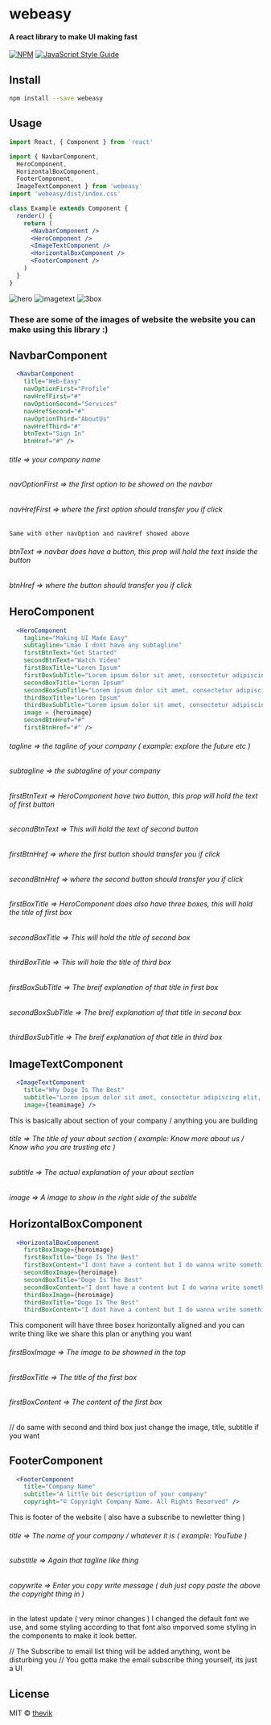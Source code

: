 # webeasy

#### A react library to make UI making fast

[![NPM](https://img.shields.io/npm/v/webeasy.svg)](https://www.npmjs.com/package/webeasy) [![JavaScript Style Guide](https://img.shields.io/badge/code_style-standard-brightgreen.svg)](https://standardjs.com)

## Install

```bash
npm install --save webeasy
```

## Usage

```jsx
import React, { Component } from 'react'

import { NavbarComponent, 
  HeroComponent,
  HorizontalBoxComponent,
  FooterComponent,
  ImageTextComponent } from 'webeasy'
import 'webeasy/dist/index.css'

class Example extends Component {
  render() {
    return (
      <NavbarComponent />
      <HeroComponent />
      <ImageTextComponent />
      <HorizontalBoxComponent />
      <FooterComponent />
    )
  }
}
```

![hero](https://user-images.githubusercontent.com/87564479/127687386-1f0ff110-b187-4995-a4c3-ae724d0a1c9a.png)
![imagetext](https://user-images.githubusercontent.com/87564479/127687391-51721c48-4cd8-424d-8f44-e7973a8e192e.png)
![3box](https://user-images.githubusercontent.com/87564479/127687382-d12e6dfd-b76a-4597-ae89-bc3b6f070ee4.png)
### These are some of the images of website the website you can make using this library :)

## NavbarComponent

```jsx
  <NavbarComponent 
    title="Web-Easy"
    navOptionFirst="Profile" 
    navHrefFirst="#"
    navOptionSecond="Services" 
    navHrefSecond="#"
    navOptionThird="AboutUs"
    navHrefThird="#" 
    btnText="Sign In" 
    btnHref="#" />
```

###### title => your company name
###### navOptionFirst => the first option to be showed on the navbar
###### navHrefFirst => where the first option should transfer you if click

```bash
Same with other navOption and navHref showed above
```

###### btnText => navbar does have a button, this prop will hold the text inside the button
###### btnHref => where the button should transfer you if click

## HeroComponent

```jsx
  <HeroComponent 
    tagline="Making UI Made Easy" 
    subtagline="Lmao I dont have any subtagline" 
    firstBtnText="Get Started" 
    secondBtnText="Watch Video"
    firstBoxTitle="Loren Ipsum"
    firstBoxSubTitle="Lorem ipsum dolor sit amet, consectetur adipiscing elit, sed do eiusmod tempor incididunt ut labore et dolore magna aliqua. Ut enim ad minim"
    secondBoxTitle="Loren Ipsum"
    secondBoxSubTitle="Lorem ipsum dolor sit amet, consectetur adipiscing elit, sed do eiusmod tempor incididunt ut labore et dolore magna aliqua. Ut enim ad minim"
    thirdBoxTitle="Loren Ipsum"
    thirdBoxSubTitle="Lorem ipsum dolor sit amet, consectetur adipiscing elit, sed do eiusmod tempor incididunt ut labore et dolore magna aliqua. Ut enim ad minim"
    image = {heroimage} 
    secondBtnHref="#"
    firstBtnHref="#" />
```

###### tagline => the tagline of your company ( example: explore the future etc )
###### subtagline => the subtagline of your company
###### firstBtnText => HeroComponent have two button, this prop will hold the text of first button
###### secondBtnText => This will hold the text of second button
###### firstBtnHref => where the first button should transfer you if click
###### secondBtnHref => where the second button should transfer you if click
###### firstBoxTitle => HeroComponent does also have three boxes, this will hold the title of first box
###### secondBoxTitle => This will hold the title of second box
###### thirdBoxTitle => This will hole the title of third box
###### firstBoxSubTitle => The breif explanation of that title in first box
###### secondBoxSubTitle => The breif explanation of that title in second box
###### thirdBoxSubTitle => The breif explanation of that title in third box

## ImageTextComponent

```jsx 
  <ImageTextComponent
    title="Why Doge Is The Best"
    subtitle="Lorem ipsum dolor sit amet, consectetur adipiscing elit, sed do eiusmod tempor incididunt ut labore et dolore magna aliqua. Ut enim ad minim veniam, quis nostrud exercitation ullamco laboris nisi ut aliquip ex ea commodo consequat. Duis aute irure dolor in reprehenderit in voluptate velit esse cillum dolore eu fugiat nulla pariatur. Excepteur sint occaecat cupidatat non proident, sunt in culpa qui officia deserunt mollit anim id est laborum Sed ut perspiciatis unde omnis iste natus error sit voluptatem accusantium doloremque laudantium, totam rem aperiam, eaque ipsa quae ab illo inventore veritatis et quasi architecto beatae vitae dicta sunt explicabo. Nemo enim ipsam voluptatem quia voluptas sit aspernatur aut odit aut fugit, sed quia consequuntur magni dolores eos qui ratione voluptatem sequi nesciunt. Neque porro quisquam est, qui dolorem ipsum quia dolor sit amet, consectetur, adipisci velit"
    image={teamimage} />
  ```

This is basically about section of your company /  anything you are building

###### title => The title of your about section ( example: Know more about us / Know who you are trusting etc )
###### subtitle => The actual explanation of your about section
###### image => A image to show in the right side of the subtitle

## HorizontalBoxComponent

```jsx 
  <HorizontalBoxComponent 
    firstBoxImage={heroimage} 
    firstBoxTitle="Doge Is The Best"
    firstBoxContent="I dont have a content but I do wanna write something so there you go I am soo ducking good in programming and I love to read harry potter which I borrowed today duh" 
    secondBoxImage={heroimage} 
    secondBoxTitle="Doge Is The Best"
    secondBoxContent="I dont have a content but I do wanna write something so there you go I am soo ducking good in programming and I love to read harry potter which I borrowed today duh"
    thirdBoxImage={heroimage} 
    thirdBoxTitle="Doge Is The Best"
    thirdBoxContent="I dont have a content but I do wanna write something so there you go I am soo ducking good in programming and I love to read harry potter which I borrowed today duh" />
```

This component will have three bosex horizontally aligned and you can write thing like we share this plan or anything you want

###### firstBoxImage => The image to be showned in the top
###### firstBoxTitle => The title of the first box
###### firstBoxContent => The content of the first box

// do same with second and third box just change the image, title, subtitle if you want

## FooterComponent

```jsx 
  <FooterComponent 
    title="Company Name" 
    subtitle="A little bit description of your company"
    copyright="© Copyright Company Name. All Rights Reserved" />
```

This is footer of the website ( also have a subscribe to newletter thing )

###### title => The name of your company / whatever it is ( example: YouTube )
###### substitle => Again that tagline like thing
###### copywrite => Enter you copy write message ( duh just copy paste the above the copyright thing in <FooterComponent> )

in the latest update ( very minor changes ) I changed the default font we use, and some styling according to that font also imporved some styling in the components to make it look better.

// The Subscribe to email list thing will be added anything, wont be disturbing you
// You gotta make the email subscribe thing yourself, its just a UI

## License

MIT © [thevik](https://github.com/thevik)
